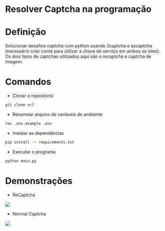# Resolver Captcha na programação

# Definição
Solucionar desafios captcha com python usando 2captcha e azcaptcha (necessário criar conta para utilizar a chave do serviço em ambos os sites). Os dois tipos de captchas utilizados aqui são o recaptcha e captcha de imagem.

# Comandos
- Clonar o repositório
```bash
git clone url
```

- Renomear arquivo de variáveis de ambiente
```bash
ren .env.example .env
```

- Instalar as dependências
```bash
pip install -r requirements.txt
```

- Executar o programa
```bash
python main.py
```

# Demonstrações
- ReCaptcha

<span>
    <img src="https://user-images.githubusercontent.com/85804895/199561838-f00fed4f-f2c0-438a-a120-1078e608df61.gif">
</span>

- Normal Captcha

<span>
    <img src="https://user-images.githubusercontent.com/85804895/199561809-c8dc2e79-2470-45f5-bbc8-099cc4769a50.gif">
</span>
